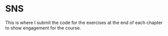 # SNS
This is where I submit the code for the exercises at the end of each chapter to show engagement for the course.
